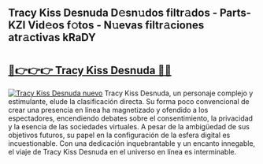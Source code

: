## Tracy Kiss Desnuda D𝚎sn𝚞dos filtr𝚊dos - Parts-KZI Vid𝚎os f𝚘tos - N𝚞evas filtr𝚊ciones atr𝚊ctivas kRaDY

# <h2><a href="http://mb79wb.tromn.icu/?c=Tracy+Kiss+Desnuda">🔗👉👉👉 Tracy Kiss Desnuda 🔗🔗</a></h2>

[![Tracy Kiss Desnuda nuevo](https://i.imgur.com/pEAQMta.gif)](http://mb79wb.tromn.icu/?c=Tracy+Kiss+Desnuda)
Tracy Kiss Desnuda, un personaje complejo y estimulante, elude la clasificación directa. Su forma poco convencional de crear una presencia en línea ha magnetizado y ofendido a los espectadores, encendiendo debates sobre el consentimiento, la privacidad y la esencia de las sociedades virtuales. A pesar de la ambigüedad de sus objetivos futuros, su papel en la configuración de la esfera digital es incuestionable. Con una dedicación inquebrantable y un encanto innegable, el viaje de Tracy Kiss Desnuda en el universo en línea es interminable.
